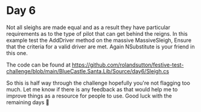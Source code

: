 # Day 6

Not all sleighs are made equal and as a result they have particular requirements as to the type of pilot
that can get behind the reigns. In this example test the AddDriver method on the massive MassiveSleigh,
Ensure that the criteria for a valid driver are met. Again NSubstitute is your friend in this one.

The code can be found at https://github.com/rolandsutton/festive-test-challenge/blob/main/BlueCastle.Santa.Lib/Source/day6/Sleigh.cs

So this is half way through the challenge hopefully you're not flagging too much. 
Let me know if there is any feedback as that would help me to improve things as a resource for people to use.
Good luck with the remaining days 🎅